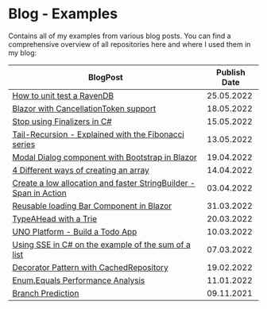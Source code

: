 # Blog - Examples

Contains all of my examples from various blog posts. You can find a comprehensive overview of all repositories here and where I used them in my blog:

| BlogPost                                                                                 | Publish Date |
| ---------------------------------------------------------------------------------------- | ------------ |
| [How to unit test a RavenDB](RavenDBUnitTest/)                                           | 25.05.2022   |
| [Blazor with CancellationToken support](BlazorCancellation/)                             | 18.05.2022   |
| [Stop using Finalizers in C#](Finalizers/)                                               | 15.05.2022   |
| [Tail-Recursion - Explained with the Fibonacci series](TailRecursion/)                   | 13.05.2022   |
| [Modal Dialog component with Bootstrap in Blazor](ModalDialogComponent/)                 | 19.04.2022   |
| [4 Different ways of creating an array](ArrayInitializePerformance/)                     | 14.04.2022   |
| [Create a low allocation and faster StringBuilder - Span in Action](ValueStringBuilder/) | 03.04.2022   |
| [Reusable loading Bar Component in Blazor](BlazorLoadingComponent/)                      | 31.03.2022   |
| [TypeAHead with a Trie](TrieTypeAHead/)                                                  | 20.03.2022   |
| [UNO Platform - Build a Todo App](TodoApp/)                                              | 10.03.2022   |
| [Using SSE in C# on the example of the sum of a list](ArraySumPerformanceSIMD/)          | 07.03.2022   |
| [Decorator Pattern with CachedRepository](DecoratorPattern/)                             | 19.02.2022   |
| [Enum.Equals Performance Analysis](EnumEqualsPerformance/)                               | 11.01.2022   |
| [Branch Prediction](BranchPrediction/)                                                   | 09.11.2021   |
